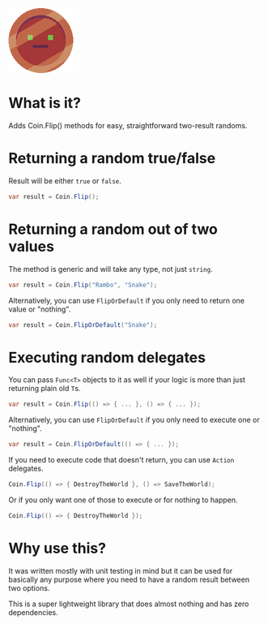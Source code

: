 ![CoinFlip](https://github.com/Moreault/CoinFlip/blob/master/coinflip.png)
# What is it?
Adds Coin.Flip() methods for easy, straightforward two-result randoms.

# Returning a random true/false

Result will be either `true` or `false`.
```cs
var result = Coin.Flip();
```

# Returning a random out of two values

The method is generic and will take any type, not just `string`.
```cs
var result = Coin.Flip("Rambo", "Snake");
```

Alternatively, you can use `FlipOrDefault` if you only need to return one value or "nothing".
```cs
var result = Coin.FlipOrDefault("Snake");
```

# Executing random delegates

You can pass `Func<T>` objects to it as well if your logic is more than just returning plain old `T`s.
```cs
var result = Coin.Flip(() => { ... }, () => { ... });
```

Alternatively, you can use `FlipOrDefault` if you only need to execute one or "nothing".
```cs
var result = Coin.FlipOrDefault(() => { ... });
```

If you need to execute code that doesn't return, you can use `Action` delegates.
```cs
Coin.Flip(() => { DestroyTheWorld }, () => SaveTheWorld);
```

Or if you only want one of those to execute or for nothing to happen.
```cs
Coin.Flip(() => { DestroyTheWorld });
```

# Why use this?
It was written mostly with unit testing in mind but it can be used for basically any purpose where you need to have a random result between two options.

This is a super lightweight library that does almost nothing and has zero dependencies.
